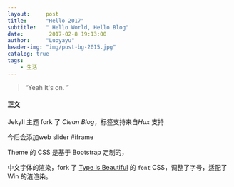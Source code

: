 ```yaml
---
layout:     post
title:      "Hello 2017"
subtitle:   " Hello World, Hello Blog"
date:        2017-02-8 19:13:00
author:     "Luoyayu"
header-img: "img/post-bg-2015.jpg"
catalog: true
tags:
    - 生活
---
```


> “Yeah It's on. ”

#### 正文

Jekyll 主题 fork 了 *Clean Blog*，标签支持来自*Hux* 支持

今后会添加web slider #iframe

Theme 的 CSS 是基于 Bootstrap 定制的，

中文字体的渲染，fork 了 [Type is Beautiful](http://www.typeisbeautiful.com/) 的 `font` CSS，调整了字号，适配了 Win 的渣渲染。




